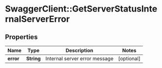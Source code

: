 # SwaggerClient::GetServerStatusInternalServerError

## Properties
Name | Type | Description | Notes
------------ | ------------- | ------------- | -------------
**error** | **String** | Internal server error message | [optional] 


